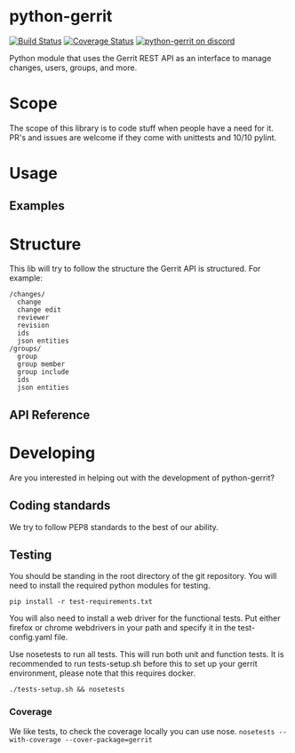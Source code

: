 python-gerrit
=============
[![Build Status](https://travis-ci.org/propyless/python-gerrit.svg?branch=master)](https://travis-ci.org/propyless/python-gerrit)
[![Coverage Status](https://coveralls.io/repos/github/propyless/python-gerrit/badge.svg?branch=master&bust=1)](https://coveralls.io/github/propyless/python-gerrit?branch=master)
[![python-gerrit on discord](https://img.shields.io/badge/discord-general@python--gerrit-738bd7.svg?style=flat)](https://discord.gg/012Ch20uOuaAtn5su)

Python module that uses the Gerrit REST API as an interface to manage changes, users, groups, and more.

# Scope
The scope of this library is to code stuff when people have a need for it.
PR's and issues are welcome if they come with unittests and 10/10 pylint.

# Usage

## Examples

# Structure
This lib will try to follow the structure the Gerrit API is structured.
For example:
```
/changes/
  change
  change edit
  reviewer
  revision
  ids
  json entities
/groups/
  group
  group member
  group include
  ids
  json entities
```

## API Reference

# Developing
Are you interested in helping out with the development of python-gerrit?

## Coding standards
We try to follow PEP8 standards to the best of our ability.

## Testing
You should be standing in the root directory of the git repository.
You will need to install the required python modules for testing.

`pip install -r test-requirements.txt`

You will also need to install a web driver for the functional tests. Put either firefox or chrome webdrivers in your path and specify it in the test-config.yaml file.

Use nosetests to run all tests. This will run both unit and function tests. It is recommended to run tests-setup.sh before this to set up your gerrit environment, please note that this requires docker.
```
./tests-setup.sh && nosetests
```

### Coverage
We like tests, to check the coverage locally you can use nose.
`nosetests --with-coverage --cover-package=gerrit`
